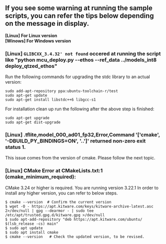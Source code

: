 ## If you see some warning at running the sample scripts, you can refer the tips below depending on the message in display.
**[Linux]   For Linux version**  
**[Winows]  For Windows version**  


### **[Linux]** `GLIBCXX_3.4.32' not found` occered at running the script like "python mcu_deploy.py --ethos --ref_data ../models_int8 deploy_qtzed_ethos"

Run the following commands for upgrading the stdc library to an actual version:
```
sudo add-apt-repository ppa:ubuntu-toolchain-r/test
sudo apt-get update
sudo apt-get install libstdc++6 libgcc-s1
```

For installation clean up run the following after the above step is finished:
```
sudo apt-get upgrade
sudo apt-get dist-upgrade
```

### **[Linux]** .tflite,model_000_ad01_fp32,Error,Command '['cmake', '-DBUILD_PY_BINDINGS=ON', '..']' returned non-zero exit status 1.

This issue comes from the version of cmake.
Please follow the next topic.

### **[Linux]** CMake Error at CMakeLists.txt:1 (cmake_minimum_required):
  CMake 3.24 or higher is required.  You are running version 3.22.1
  In order to install any higher version, you can refer to below steps.

```
$ cmake --version  # Confirm the current version
$ wget -O - https://apt.kitware.com/keys/kitware-archive-latest.asc 2>/dev/null | gpg --dearmor - | sudo tee /etc/apt/trusted.gpg.d/kitware.gpg >/dev/null
$ sudo apt-add-repository "deb https://apt.kitware.com/ubuntu/ $(lsb_release -cs) main"
$ sudo apt update
$ sudo apt install cmake
$ cmake --version   # Check the updated version, to be revised.
```


